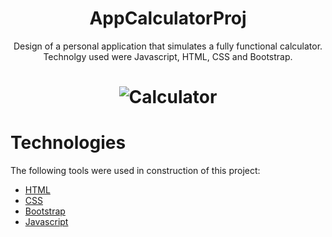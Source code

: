 <h1 align="center"> AppCalculatorProj </h1>

<p align="center">Design of a personal application that simulates a fully functional calculator. Technolgy used were Javascript, HTML, CSS and Bootstrap.</p>

<h1 align="center">
  <img alt="Calculator" title="#Calculator" src="https://media.giphy.com/media/mkLHgnfxl93OOeFY6M/giphy.gif" />
</h1>

<h1> Technologies </h1>
<p>The following tools were used in construction of this project: </p>

- [HTML](https://www.w3schools.com/html/default.asp)
- [CSS](https://www.w3schools.com/css/default.asp)
- [Bootstrap](https://getbootstrap.com/)
- [Javascript](https://www.w3schools.com/js/default.asp)
